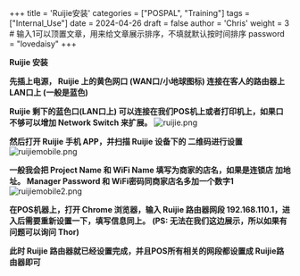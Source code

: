 +++
title = 'Ruijie安装'
categories = ["POSPAL", "Training"]
tags = ["Internal_Use"]
date = 2024-04-26
draft = false
author = 'Chris'
weight = 3 # 输入1可以顶置文章，用来给文章展示排序，不填就默认按时间排序
password = "lovedaisy"
+++

**Ruijie 安装** 

**先插上电源， Ruijie 上的黄色网口 (WAN口/小地球图标) 连接在客人的路由器上LAN口上 (一般是蓝色)**

**Ruijie 剩下的蓝色口(LAN口上) 可以连接在我们POS机上或者打印机上，如果口不够可以增加 Network Switch 来扩展。**
![ruijie.png](/img/ruijie.png)

**然后打开 Ruijie 手机 APP，并扫描 Ruijie 设备下的 二维码进行设置**
![ruijiemobile.png](/img/ruijiemobile.png)

**一般我会把 Project Name 和 WiFi Name 填写为商家的店名，如果是连锁店 加地址。 Manager Password 和 WiFi密码同商家店名多加一个数字1**
![ruijiemobile2.png](/img/ruijiemobile2.png)

**在POS机器上，打开 Chrome 浏览器，输入 Ruijie 路由器网段 192.168.110.1，进入后需要重新设置一下，填写信息同上。**
**(PS: 无法在我们这边展示，所以如果有问题可以询问 Thor)**

**此时 Ruijie 路由器就已经设置完成，并且POS所有相关的网段都设置成 Ruijie路由器即可**
